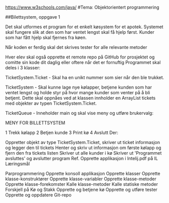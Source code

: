 https://www.w3schools.com/java/ #Tema: Objektorientert programmering

##Bilettsystem, oppgave 1

Det skal utformes et program for et enkelt køsystem for et apotek. Systemet skal fungere slik at den som har ventet lengst skal få hjelp først. Kunder som har fått hjelp skal fjernes fra køen.

Når koden er ferdig skal det skrives tester for alle relevante metoder

Hver elev skal også opprette et remote repo på GitHub for prosjektet og comitte sin kode dit daglig eller oftere når det er fornuftig
Programmet skal deles i 3 klasser:

TicketSystem.Ticket - Skal ha en unikt nummer som sier når den ble trukket.

TicketSystem - Skal kunne lage nye kølapper, betjene kunden som har ventet lengst og holde styr på hvor mange kunder som venter på å bli betjent. Dette skal oppnåes ved at klassen innholder en ArrayList tickets med objekter av typen TicketSystem.Ticket.

TicketQueue - Inneholder main og skal vise meny og utføre brukervalg:

MENY FOR BILLETTSYSTEM

1 Trekk kølapp
2 Betjen kunde
3 Print kø
4 Avslutt
Der:

Oppretter objekt av type TicketSystem.Ticket, skriver ut ticket informasjon og legger den til tickets
Henter og skriv ut informasjon om første kølapp og fjern den fra tickets listen
Skriver ut alle kunder i kø
Skriver ut 'Programmet avsluttes' og avslutter program
Ref. Opprette applikasjon i Intelij.pdf på IL
Læringsmål

Parprogrammering
Opprette konsoll applikasjon
Opprette klasser
Opprette klasse-konstruktører
Opprette klasse-variabler
Opprette klasse-metoder
Opprette klasse-forekomster
Kalle klasse-metoder
Kalle statiske metoder
Forskjell på Kø og Stakk
Opprette og betjene kø
Opprette og utføre tester
Opprette og oppdatere Git-repo
